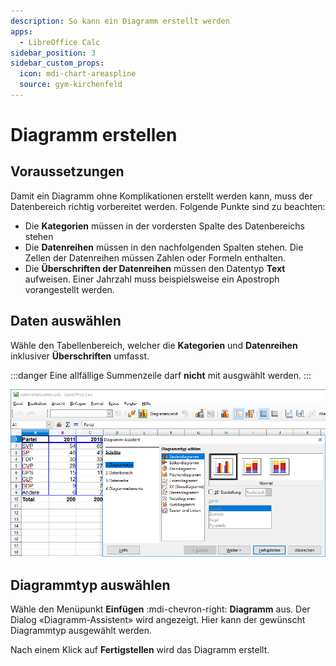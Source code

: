 ```yaml
---
description: So kann ein Diagramm erstellt werden
apps:
  - LibreOffice Calc
sidebar_position: 3
sidebar_custom_props:
  icon: mdi-chart-areaspline
  source: gym-kirchenfeld
---
```


# Diagramm erstellen




## Voraussetzungen

Damit ein Diagramm ohne Komplikationen erstellt werden kann, muss der Datenbereich richtig vorbereitet werden. Folgende Punkte sind zu beachten:

- Die **Kategorien** müssen in der vordersten Spalte des Datenbereichs stehen
- Die **Datenreihen** müssen in den nachfolgenden Spalten stehen. Die Zellen der Datenreihen müssen Zahlen oder Formeln enthalten.
- Die **Überschriften der Datenreihen** müssen den Datentyp **Text** aufweisen. Einer Jahrzahl muss beispielsweise ein Apostroph vorangestellt werden.

## Daten auswählen

Wähle den Tabellenbereich, welcher die **Kategorien** und **Datenreihen** inklusiver **Überschriften** umfasst.

:::danger
Eine allfällige Summenzeile darf **nicht** mit ausgwählt werden.
:::

![](./images/create-diagram.lo.png)

## Diagrammtyp auswählen

Wähle den Menüpunkt __Einfügen__ :mdi-chevron-right: __Diagramm__ aus. Der Dialog «Diagramm-Assistent» wird angezeigt. Hier kann der gewünscht Diagrammtyp ausgewählt werden.

Nach einem Klick auf __Fertigstellen__ wird das Diagramm erstellt.
